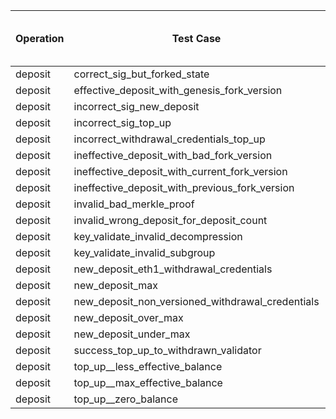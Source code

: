 | Operation | Test Case | Read Pre-State SSZ | Deserialize Pre-State SSZ | Read Operation Input | Process | Merkleize | Commit | Total Cycles | Execution Time |
|-----------|-----------|--------------------|---------------------------|----------------------|---------|-----------|--------|--------------|----------------|
deposit | correct_sig_but_forked_state | 264367 | 18696661 | 115104 | 224701881 | 237495822 | 1012 | 481279035 | 11.386882625s |
deposit | effective_deposit_with_genesis_fork_version | 264367 | 18696661 | 115104 | 224701881 | 237495822 | 1012 | 481279035 | 11.974608333s |
deposit | incorrect_sig_new_deposit | 264367 | 18696661 | 115104 | 143519335 | 237495822 | 1012 | 400096489 | 9.798482083s |
deposit | incorrect_sig_top_up | 264367 | 18696661 | 115104 | 143519331 | 237495822 | 1012 | 400096485 | 9.468958041s |
deposit | incorrect_withdrawal_credentials_top_up | 264367 | 18696661 | 115104 | 143519332 | 237495822 | 1012 | 400096486 | 9.494817875s |
deposit | ineffective_deposit_with_bad_fork_version | 264367 | 18696661 | 115104 | 224699837 | 237495822 | 1012 | 481276991 | 11.397402541s |
deposit | ineffective_deposit_with_current_fork_version | 264367 | 18696661 | 115104 | 224699832 | 237495822 | 1012 | 481276986 | 11.843974625s |
deposit | ineffective_deposit_with_previous_fork_version | 264367 | 18696661 | 115104 | 224699833 | 237495822 | 1012 | 481276987 | 11.332107666s |
deposit | invalid_bad_merkle_proof | 264367 | 18696661 | 115104 | 2240332 | 237495772 | 1012 | 258817386 | 6.497760209s |
deposit | invalid_wrong_deposit_for_deposit_count | 264367 | 18696661 | 115104 | 2240329 | 237495772 | 1012 | 258817383 | 6.404089417s |
deposit | key_validate_invalid_decompression | 264367 | 18696661 | 115104 | 41650391 | 237495772 | 1012 | 298227445 | 11.812278958s |
deposit | key_validate_invalid_subgroup | 264367 | 18696661 | 115104 | 41650131 | 237495772 | 1012 | 298227185 | 7.252804042s |
deposit | new_deposit_eth1_withdrawal_credentials | 264367 | 18696661 | 115104 | 224701892 | 237495822 | 1012 | 481279046 | 11.534015083s |
deposit | new_deposit_max | 264367 | 18696661 | 115104 | 224701881 | 237495822 | 1012 | 481279035 | 11.756385584s |
deposit | new_deposit_non_versioned_withdrawal_credentials | 264367 | 18696661 | 115104 | 224701885 | 237495822 | 1012 | 481279039 | 11.688733s |
deposit | new_deposit_over_max | 264367 | 18696661 | 115104 | 224701889 | 237495822 | 1012 | 481279043 | 12.043976084s |
deposit | new_deposit_under_max | 264367 | 18696661 | 115104 | 224701908 | 237495822 | 1012 | 481279062 | 11.770155125s |
deposit | success_top_up_to_withdrawn_validator | 264376 | 18697769 | 115104 | 224702164 | 237514934 | 1012 | 481299547 | 11.312151625s |
deposit | top_up__less_effective_balance | 264367 | 18696661 | 115104 | 224701877 | 237495822 | 1012 | 481279031 | 11.455359792s |
deposit | top_up__max_effective_balance | 264367 | 18696661 | 115104 | 224701877 | 237495822 | 1012 | 481279031 | 11.3574125s |
deposit | top_up__zero_balance | 264367 | 18696661 | 115104 | 224701877 | 237495822 | 1012 | 481279031 | 11.323476708s |
